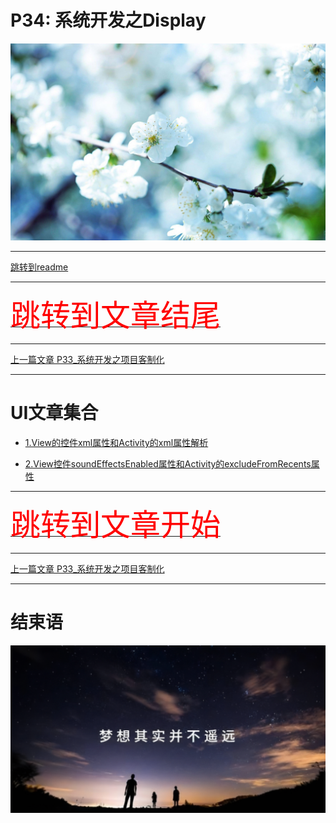 # P34: 系统开发之Display

<img src="../flower/flower_p24.png">

---

[跳转到readme](https://github.com/hfreeman2008/android_core_framework/blob/main/README-CN.md)


---

[<font face='黑体' color=#ff0000 size=40 >跳转到文章结尾</font>](#结束语)

---

[上一篇文章 P33_系统开发之项目客制化](https://github.com/hfreeman2008/android_core_framework/blob/main/P33_%E7%B3%BB%E7%BB%9F%E5%BC%80%E5%8F%91%E4%B9%8B%E9%A1%B9%E7%9B%AE%E5%AE%A2%E5%88%B6%E5%8C%96/%E7%B3%BB%E7%BB%9F%E5%BC%80%E5%8F%91%E4%B9%8B%E9%A1%B9%E7%9B%AE%E5%AE%A2%E5%88%B6%E5%8C%96.md)






---

# UI文章集合

- [1.View的控件xml属性和Activity的xml属性解析](https://github.com/hfreeman2008/android_core_framework/blob/main/P34_%E7%B3%BB%E7%BB%9F%E5%BC%80%E5%8F%91%E4%B9%8BDisplay/View%E7%9A%84%E6%8E%A7%E4%BB%B6xml%E5%B1%9E%E6%80%A7%E5%92%8CActivity%E7%9A%84xml%E5%B1%9E%E6%80%A7%E8%A7%A3%E6%9E%90.md)


- [2.View控件soundEffectsEnabled属性和Activity的excludeFromRecents属性](https://github.com/hfreeman2008/android_core_framework/blob/main/P34_%E7%B3%BB%E7%BB%9F%E5%BC%80%E5%8F%91%E4%B9%8BDisplay/View%E6%8E%A7%E4%BB%B6soundEffectsEnabled%E5%B1%9E%E6%80%A7%E5%92%8CActivity%E7%9A%84excludeFromRecents%E5%B1%9E%E6%80%A7.md)







---

[<font face='黑体' color=#ff0000 size=40 >跳转到文章开始</font>](#p34-系统开发之display)

---


[上一篇文章 P33_系统开发之项目客制化](https://github.com/hfreeman2008/android_core_framework/blob/main/P33_%E7%B3%BB%E7%BB%9F%E5%BC%80%E5%8F%91%E4%B9%8B%E9%A1%B9%E7%9B%AE%E5%AE%A2%E5%88%B6%E5%8C%96/%E7%B3%BB%E7%BB%9F%E5%BC%80%E5%8F%91%E4%B9%8B%E9%A1%B9%E7%9B%AE%E5%AE%A2%E5%88%B6%E5%8C%96.md)



---

# 结束语

<img src="../Images/end_001.png">